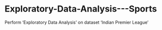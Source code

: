 # Exploratory-Data-Analysis---Sports
Perform ‘Exploratory Data Analysis’ on dataset ‘Indian Premier League’
